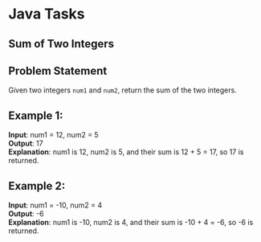 
# Java Tasks

## Sum of Two Integers

## Problem Statement

Given two integers `num1` and `num2`, return the sum of the two integers.

## Example 1:
**Input**: num1 = 12, num2 = 5  
**Output**: 17  
**Explanation**: num1 is 12, num2 is 5, and their sum is 12 + 5 = 17, so 17 is returned.

## Example 2:
**Input**: num1 = -10, num2 = 4  
**Output**: -6  
**Explanation**: num1 is -10, num2 is 4, and their sum is -10 + 4 = -6, so -6 is returned.



